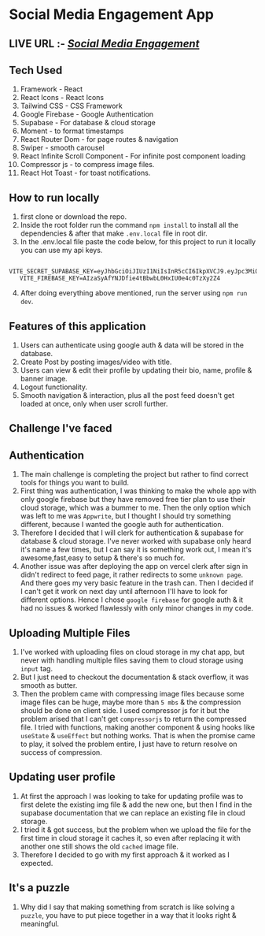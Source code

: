 # Social Media Engagement App

## LIVE URL :- _[Social Media Engagement](https://social-media-engagement.vercel.app/)_

## Tech Used

1. Framework - React
2. React Icons - React Icons
3. Tailwind CSS - CSS Framework
4. Google Firebase - Google Authentication
5. Supabase - For database & cloud storage
6. Moment - to format timestamps
7. React Router Dom - for page routes & navigation
8. Swiper - smooth carousel
9. React Infinite Scroll Component - For infinite post component loading
10. Compressor js - to compress image files.
11. React Hot Toast - for toast notifications.

## How to run locally

1. first clone or download the repo.
2. Inside the root folder run the command `npm install` to install all the dependencies & after that make `.env.local` file in root dir.
3. In the .env.local file paste the code below, for this project to run it locally you can use my api keys.

```
   VITE_SECRET_SUPABASE_KEY=eyJhbGciOiJIUzI1NiIsInR5cCI6IkpXVCJ9.eyJpc3MiOiJzdXBhYmFzZSIsInJlZiI6ImNsdWF0YWVvb3drY3VjZHZsd2dsIiwicm9sZSI6InNlcnZpY2Vfcm9sZSIsImlhdCI6MTczNDI3Nzk4OCwiZXhwIjoyMDQ5ODUzOTg4fQ.VUAvjvNe20ebViLo6FD2yRiF5UT5wfilCW36mFpaFEM
   VITE_FIREBASE_KEY=AIzaSyAfYNJDfie4tBbwbL0HxIU0e4c0TzXy2Z4

```

4. After doing everything above mentioned, run the server using `npm run dev`.

## Features of this application

1. Users can authenticate using google auth & data will be stored in the database.
2. Create Post by posting images/video with title.
3. Users can view & edit their profile by updating their bio, name, profile & banner image.
4. Logout functionality.
5. Smooth navigation & interaction, plus all the post feed doesn't get loaded at once, only when user scroll further.

## Challenge I've faced

## Authentication

1. The main challenge is completing the project but rather to find correct tools for things you want to build.
2. First thing was authentication, I was thinking to make the whole app with only google firebase but they have removed free tier plan to use their cloud storage, which was a bummer to me. Then the only option which was left to me was `Appwrite`, but I thought I should try something different, because I wanted the google auth for authentication.
3. Therefore I decided that I will clerk for authentication & supabase for database & cloud storage. I've never worked with supabase only heard it's name a few times, but I can say it is something work out, I mean it's awesome,fast,easy to setup & there's so much for.
4. Another issue was after deploying the app on vercel clerk after sign in didn't redirect to feed page, it rather redirects to some `unknown page`. And there goes my very basic feature in the trash can. Then I decided if I can't get it work on next day until afternoon I'll have to look for different options. Hence I chose `google firebase` for google auth & it had no issues & worked flawlessly with only minor changes in my code.

## Uploading Multiple Files

1. I've worked with uploading files on cloud storage in my chat app, but never with handling multiple files saving them to cloud storage using `input` tag.
2. But I just need to checkout the documentation & stack overflow, it was smooth as butter.
3. Then the problem came with compressing image files because some image files can be huge, maybe more than `5 mbs` & the compression should be done on client side. I used compressor js for it but the problem arised that I can't get `compressorjs` to return the compressed file. I tried with functions, making another component & using hooks like `useState` & `useEffect` but nothing works. That is when the promise came to play, it solved the problem entire, I just have to return resolve on success of compression.

## Updating user profile

1. At first the approach I was looking to take for updating profile was to first delete the existing img file & add the new one, but then I find in the supabase documentation that we can replace an existing file in cloud storage.
2. I tried it & got success, but the problem when we upload the file for the first time in cloud storage it caches it, so even after replacing it with another one still shows the old `cached` image file.
3. Therefore I decided to go with my first approach & it worked as I expected.

## It's a puzzle

1. Why did I say that making something from scratch is like solving a `puzzle`, you have to put piece together in a way that it looks right & meaningful.
